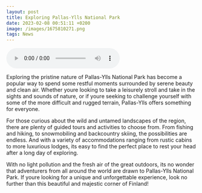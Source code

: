 ```yaml
--- 
layout: post 
title: Exploring Pallas-Ylls National Park
date: 2023-02-08 00:51:11 +0200 
image: /images/1675810271.png
tags: News 
--- 
```



<audio controls>
  <source src=/audios/1675810271.mp3 type="audio/mpeg">
  Your browser does not support the audio element.
</audio>

 Exploring the pristine nature of Pallas-Ylls National Park has become a popular way to spend some restful moments surrounded by serene beauty and clean air. Whether youre looking to take a leisurely stroll and take in the sights and sounds of nature, or if youre seeking to challenge yourself with some of the more difficult and rugged terrain, Pallas-Ylls offers something for everyone.


For those curious about the wild and untamed landscapes of the region, there are plenty of guided tours and activities to choose from. From fishing and hiking, to snowmobiling and backcountry skiing, the possibilities are endless. And with a variety of accommodations ranging from rustic cabins to more luxurious lodges, its easy to find the perfect place to rest your head after a long day of exploring.


With no light pollution and the fresh air of the great outdoors, its no wonder that adventurers from all around the world are drawn to Pallas-Ylls National Park. If youre looking for a unique and unforgettable experience, look no further than this beautiful and majestic corner of Finland!